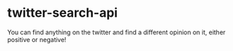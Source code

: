 # twitter-search-api
You can find anything on the twitter and find a different opinion on it, either positive or negative!
